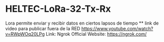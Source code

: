 # HELTEC-LoRa-32-Tx-Rx
Lora permite enviar y recibir datos en ciertos lapsos de tiempo 
** link de video para publicar fuera de la RED https://www.youtube.com/watch?v=RWpWOq20LPg
Link: Ngrok Official Website: https://ngrok.com/
